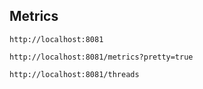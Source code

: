 
## Metrics
```
http://localhost:8081
```

```
http://localhost:8081/metrics?pretty=true
```
```
http://localhost:8081/threads
```
